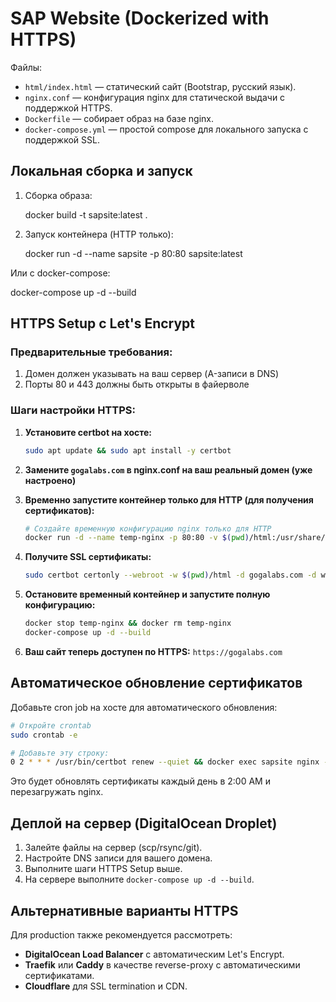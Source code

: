 # SAP Website (Dockerized with HTTPS)

Файлы:
- `html/index.html` — статический сайт (Bootstrap, русский язык).
- `nginx.conf` — конфигурация nginx для статической выдачи с поддержкой HTTPS.
- `Dockerfile` — собирает образ на базе nginx.
- `docker-compose.yml` — простой compose для локального запуска с поддержкой SSL.

## Локальная сборка и запуск

1. Сборка образа:

   docker build -t sapsite:latest .

2. Запуск контейнера (HTTP только):

   docker run -d --name sapsite -p 80:80 sapsite:latest

Или с docker-compose:

   docker-compose up -d --build

## HTTPS Setup с Let's Encrypt

### Предварительные требования:
1. Домен должен указывать на ваш сервер (A-записи в DNS)
2. Порты 80 и 443 должны быть открыты в файерволе

### Шаги настройки HTTPS:

1. **Установите certbot на хосте:**
   ```bash
   sudo apt update && sudo apt install -y certbot
   ```

2. **Замените `gogalabs.com` в nginx.conf на ваш реальный домен (уже настроено)**

3. **Временно запустите контейнер только для HTTP (для получения сертификатов):**
   ```bash
   # Создайте временную конфигурацию nginx только для HTTP
   docker run -d --name temp-nginx -p 80:80 -v $(pwd)/html:/usr/share/nginx/html nginx
   ```

4. **Получите SSL сертификаты:**
   ```bash
   sudo certbot certonly --webroot -w $(pwd)/html -d gogalabs.com -d www.gogalabs.com
   ```

5. **Остановите временный контейнер и запустите полную конфигурацию:**
   ```bash
   docker stop temp-nginx && docker rm temp-nginx
   docker-compose up -d --build
   ```

6. **Ваш сайт теперь доступен по HTTPS:** `https://gogalabs.com`

## Автоматическое обновление сертификатов

Добавьте cron job на хосте для автоматического обновления:

```bash
# Откройте crontab
sudo crontab -e

# Добавьте эту строку:
0 2 * * * /usr/bin/certbot renew --quiet && docker exec sapsite nginx -s reload
```

Это будет обновлять сертификаты каждый день в 2:00 AM и перезагружать nginx.

## Деплой на сервер (DigitalOcean Droplet)

1. Залейте файлы на сервер (scp/rsync/git).
2. Настройте DNS записи для вашего домена.
3. Выполните шаги HTTPS Setup выше.
4. На сервере выполните `docker-compose up -d --build`.

## Альтернативные варианты HTTPS

Для production также рекомендуется рассмотреть:
- **DigitalOcean Load Balancer** с автоматическим Let's Encrypt.
- **Traefik** или **Caddy** в качестве reverse-proxy с автоматическими сертификатами.
- **Cloudflare** для SSL termination и CDN.